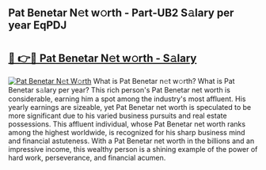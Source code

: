 ## Pat Benetar N𝚎t w𝚘rth - Part-UB2 S𝚊lary per year EqPDJ

# <h2><a href="http://gc2ib1.nevu.top/?p=Pat+Benetar">🔗 👉🔴 Pat Benetar N𝚎t w𝚘rth - S𝚊lary</a></h2>

[![Pat Benetar N𝚎t W𝚘rth](https://i.imgur.com/Oavwk0R.jpeg)](http://gc2ib1.nevu.top/?p=Pat+Benetar)
What is Pat Benetar n𝚎t w𝚘rth? What is Pat Benetar s𝚊lary per year?
This rich person's Pat Benetar net worth is considerable, earning him a spot among the industry's most affluent. His yearly earnings are sizeable, yet Pat Benetar net worth is speculated to be more significant due to his varied business pursuits and real estate possessions. This affluent individual, whose Pat Benetar net worth ranks among the highest worldwide, is recognized for his sharp business mind and financial astuteness. With a Pat Benetar net worth in the billions and an impressive income, this wealthy person is a shining example of the power of hard work, perseverance, and financial acumen.
